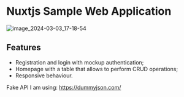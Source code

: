 # Nuxtjs Sample Web Application

![image_2024-03-03_17-18-54](https://github.com/Giuseppetm/nuxt-sample-webapp/assets/52317197/c9e7a1ff-fa36-4a10-855b-9b49e3d72c89)

## Features

- Registration and login with mockup authentication;
- Homepage with a table that allows to perform CRUD operations;
- Responsive behaviour.

Fake API I am using: <https://dummyjson.com/>
